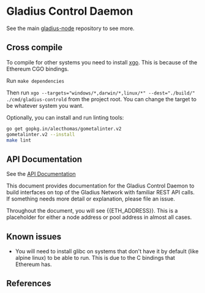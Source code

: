 # Gladius Control Daemon

See the main [gladius-node](https://github.com/gladiusio/gladius-node) repository to see more.

## Cross compile

To compile for other systems you need to install [xgo](https://github.com/karalabe/xgo).
This is because of the Ethereum CGO bindings.

Run `make dependencies`

Then run `xgo --targets="windows/*,darwin/*,linux/*" --dest="./build/" ./cmd/gladius-controld`
from the project root. You can change the target to be whatever system you want.

Optionally, you can install and run linting tools:

```sh
go get gopkg.in/alecthomas/gometalinter.v2
gometalinter.v2 --install
make lint
```

## API Documentation

See the [API Documentation](./apidocs/APIDOCS.MD)

This document provides documentation for the Gladius Control Daemon to build interfaces on top of the Gladius Network with familiar REST API calls. If something needs more detail or explanation, please file an issue.

Throughout the document, you will see {{ETH_ADDRESS}}. This is a placeholder for either a node address or pool address in almost all cases.

## Known issues

-   You will need to install glibc on systems that don't have it by default (like
    alpine linux) to be able to run. This is due to the C bindings that Ethereum 
    has.

## References
